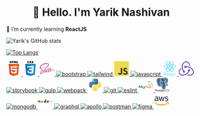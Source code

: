 <h1 align="center">👋 Hello. I'm Yarik Nashivan</h1>

🌱 I’m currently learning **ReactJS**

![Yarik's GitHub stats](https://github-readme-stats.vercel.app/api?username=yariknashivan&show_icons=true&count_private=true&hide=stars)

[![Top Langs](https://github-readme-stats.vercel.app/api/top-langs/?username=yariknashivan&layout=compact&hide=c,cmake,makefile)](https://github.com/anuraghazra/github-readme-stats)

<p align="left">
    <a href="https://www.w3.org/html/" target="_blank" rel="noreferrer">
        <img src="https://raw.githubusercontent.com/devicons/devicon/master/icons/html5/html5-original-wordmark.svg" alt="html5" width="40" height="40" />
    </a>
    <a href="https://www.w3schools.com/css/" target="_blank" rel="noreferrer">
        <img src="https://raw.githubusercontent.com/devicons/devicon/master/icons/css3/css3-original-wordmark.svg" alt="css3" width="40" height="40" />
    </a>
    <a href="https://sass-lang.com" target="_blank" rel="noreferrer">
        <img src="https://raw.githubusercontent.com/devicons/devicon/master/icons/sass/sass-original.svg" alt="sass" width="40" height="40" />
    </a>
    <a href="https://getbootstrap.com/" target="_blank" rel="noreferrer">
        <img src="https://getbootstrap.com/docs/5.0/assets/brand/bootstrap-logo.svg" alt="bootstrap" width="48" height="40" />
    </a>
    <a href="https://tailwindcss.com/" target="_blank" rel="noreferrer">
        <img src="https://www.vectorlogo.zone/logos/tailwindcss/tailwindcss-icon.svg" alt="tailwind" width="40" height="40" />
    </a>
    <a href="https://developer.mozilla.org/en-US/docs/Web/JavaScript" target="_blank" rel="noreferrer">
        <img src="https://raw.githubusercontent.com/devicons/devicon/master/icons/javascript/javascript-original.svg" alt="javascript" width="40" height="40" />
    </a>
    <a href="https://www.typescriptlang.org/" target="_blank" rel="noreferrer">
        <img src="https://upload.wikimedia.org/wikipedia/commons/thumb/4/4c/Typescript_logo_2020.svg/1024px-Typescript_logo_2020.svg.png" alt="javascript" width="40" height="40" />
    </a>
    <a href="https://reactjs.org/" target="_blank" rel="noreferrer">
        <img src="https://raw.githubusercontent.com/devicons/devicon/master/icons/react/react-original-wordmark.svg" alt="react" width="40" height="40" />
    </a>
    <a href="https://redux.js.org" target="_blank" rel="noreferrer">
        <img src="https://raw.githubusercontent.com/devicons/devicon/master/icons/redux/redux-original.svg" alt="redux" width="40" height="40" />
    </a>
    <a href="https://storybook.js.org/" target="_blank" rel="noreferrer">
        <img src="https://pbs.twimg.com/profile_images/1100804485616566273/sOct-Txm_400x400.png" alt="storybook" width="40" height="40" />
    </a>
    <a href="https://gulpjs.com/" target="_blank" rel="noreferrer">
        <img src="https://cdn.iconscout.com/icon/free/png-256/gulp-226000.png" alt="gulp" width="40" height="40" />
    </a>
    <a href="https://webpack.js.org/" target="_blank" rel="noreferrer">
        <img src="https://habrastorage.org/webt/k-/tm/2g/k-tm2gvbb_ky6gdrd-tzqrzjkf4.png" alt="webpack" width="40" height="40" />
    </a>
    <a href="https://www.python.org" target="_blank" rel="noreferrer">
        <img src="https://raw.githubusercontent.com/devicons/devicon/master/icons/python/python-original.svg" alt="python" width="40" height="40" />
    </a>
    <a href="https://git-scm.com/" target="_blank" rel="noreferrer">
        <img src="https://www.vectorlogo.zone/logos/git-scm/git-scm-icon.svg" alt="git" width="40" height="40" />
    </a>
    <a href="https://eslint.org/" target="_blank" rel="noreferrer">
        <img src="https://nx.dev/documentation/shared/eslint-logo.png" alt="eslint" width="40" height="40" />
    </a>
    <a href="https://www.mysql.com/" target="_blank" rel="noreferrer">
        <img src="https://raw.githubusercontent.com/devicons/devicon/master/icons/mysql/mysql-original-wordmark.svg" alt="mysql" width="40" height="40" />
    </a>
    <a href="https://www.postgresql.org" target="_blank" rel="noreferrer">
        <img src="https://raw.githubusercontent.com/devicons/devicon/master/icons/postgresql/postgresql-original-wordmark.svg" alt="postgresql" width="40" height="40" />
    </a>
    <a href="https://www.mongodb.com" target="_blank" rel="noreferrer">
        <img src="https://cdn.icon-icons.com/icons2/2415/PNG/512/mongodb_original_wordmark_logo_icon_146425.png" alt="mongodb" width="40" height="40" />
    </a>
    <!-- <a href="https://yarnpkg.com/" target="_blank" rel="noreferrer">
        <img src="https://classic.yarnpkg.com/assets/og_image.png" alt="yarn" width="60" height="40" />
    </a> -->
    <a href="https://nodejs.org" target="_blank" rel="noreferrer">
        <img src="https://raw.githubusercontent.com/devicons/devicon/master/icons/nodejs/nodejs-original-wordmark.svg" alt="nodejs" width="40" height="40" />
    </a>
    <a href="https://graphql.org/" target="_blank" rel="noreferrer">
        <img src="https://upload.wikimedia.org/wikipedia/commons/thumb/1/17/GraphQL_Logo.svg/2048px-GraphQL_Logo.svg.png" alt="graphql" width="40" height="40" />
    </a>
    <a href="https://www.apollographql.com/" target="_blank" rel="noreferrer">
        <img src="https://aws1.discourse-cdn.com/business5/uploads/apollographql/original/1X/25bd5104d61020fe4dc0777a5919cd009bca633e.png" alt="apollo" width="40" height="40" />
    </a>
    <a href="https://postman.com" target="_blank" rel="noreferrer">
        <img src="https://www.vectorlogo.zone/logos/getpostman/getpostman-icon.svg" alt="postman" width="40" height="40" />
    </a>
    <a href="https://www.figma.com/" target="_blank" rel="noreferrer">
        <img src="https://www.vectorlogo.zone/logos/figma/figma-icon.svg" alt="figma" width="40" height="40" />
    </a>
    <a href="https://aws.amazon.com" target="_blank" rel="noreferrer">
        <img src="https://raw.githubusercontent.com/devicons/devicon/master/icons/amazonwebservices/amazonwebservices-original-wordmark.svg" alt="aws" width="40" height="40" />
    </a>
</p>
